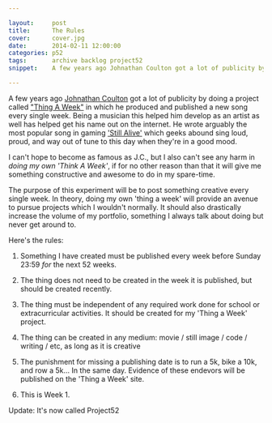```yaml
---

layout:     post
title:      The Rules 
cover:      cover.jpg
date:       2014-02-11 12:00:00
categories: p52
tags:       archive backlog project52
snippet:    A few years ago Johnathan Coulton got a lot of publicity by doing a project called in which he pro...

---
```

 

A few years ago [Johnathan Coulton](http://goo.gl/lMpIop) got a lot of publicity by doing a project called ["Thing A Week"](http://goo.gl/cBgkzD) in which he produced and published a new song every single week. Being a musician this helped him develop as an artist as well has helped get his name out on the internet. He wrote arguably the most popular song in gaming ['Still Alive'](http://youtu.be/Y6ljFaKRTrI) which geeks abound sing loud, proud, and way out of tune to this day when they're in a good mood.

<!--more-->

I can't hope to become as famous as J.C., but I also can't see any harm in *doing my own 'Think A Week'*, if for no other reason than that it will give me something constructive and awesome to do in my spare-time.

The purpose of this experiment will be to post something creative every single week. In theory, doing my own 'thing a week' will provide an avenue to pursue projects which I wouldn't normally. It should also drastically increase the volume of my portfolio, something I always talk about doing but never get around to. 

Here's the rules:

1. Something I have created must be published every week before Sunday 23:59 *for* the next 52 weeks.

2. The thing does not need to be created in the week it is published, but should be created recently.

3. The thing must be independent of any required work done for school or extracurricular activities. It should be created for my 'Thing a Week' project. 

4. The thing can be created in any medium: movie / still image / code / writing / etc, as long as it is creative

5. The punishment for missing a publishing date is to run a 5k, bike a 10k, and row a 5k... In the same day. Evidence of these endevors will be published on the 'Thing a Week' site.

6. This is Week 1.

Update: It's now called Project52
